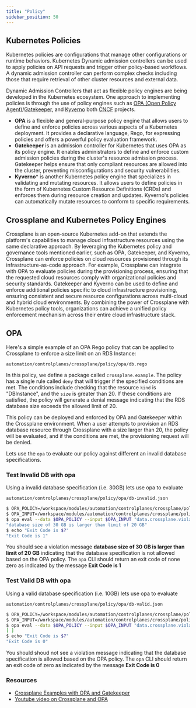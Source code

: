 ```yaml
---
title: "Policy"
sidebar_position: 50
---
```


## Kubernetes Policies

Kubernetes policies are configurations that manage other configurations or runtime behaviors. Kubernetes Dynamic admission controllers can be used to apply policies on API requests and trigger other policy-based workflows. A dynamic admission controller can perform complex checks including those that require retrieval of other cluster resources and external data.

Dynamic Admission Controllers that act as flexible policy engines are being developed in the Kubernetes ecosystem. One approach to implementing policies is through the use of policy engines such as [OPA (Open Policy Agent)](https://www.openpolicyagent.org/)/[Gatekeeper](https://open-policy-agent.github.io/gatekeeper/website/), and [Kyverno](https://kyverno.io/) both [CNCF](https://www.cncf.io/) projects.

- **OPA** is a flexible and general-purpose policy engine that allows users to define and enforce policies across various aspects of a Kubernetes deployment. It provides a declarative language, Rego, for expressing policies and offers a powerful policy evaluation framework.
- **Gatekeeper** is an admission controller for Kubernetes that uses OPA as its policy engine. It enables administrators to define and enforce custom admission policies during the cluster's resource admission process. Gatekeeper helps ensure that only compliant resources are allowed into the cluster, preventing misconfigurations and security vulnerabilities.
- **Kyverno*** is another Kubernetes policy engine that specializes in validating and mutating resources. It allows users to define policies in the form of Kubernetes Custom Resource Definitions (CRDs) and enforces them during resource creation and updates. Kyverno's policies can automatically mutate resources to conform to specific requirements.

## Crossplane and Kubernetes Policy Engines

Crossplane is an open-source Kubernetes add-on that extends the platform's capabilities to manage cloud infrastructure resources using the same declarative approach. By leveraging the Kubernetes policy and governance tools mentioned earlier, such as OPA, Gatekeeper, and Kyverno, Crossplane can enforce policies on cloud resources provisioned through its infrastructure-as-code approach. For example, Crossplane can integrate with OPA to evaluate policies during the provisioning process, ensuring that the requested cloud resources comply with organizational policies and security standards. Gatekeeper and Kyverno can be used to define and enforce additional policies specific to cloud infrastructure provisioning, ensuring consistent and secure resource configurations across multi-cloud and hybrid cloud environments. By combining the power of Crossplane with Kubernetes policy tools, organizations can achieve a unified policy enforcement mechanism across their entire cloud infrastructure stack.


## OPA


Here's a simple example of an OPA Rego policy that can be applied to Crossplane to enforce a size limit on an RDS Instance:

```file
automation/controlplanes/crossplane/policy/opa/db.rego
```



In this policy, we define a package called `crossplane.example`. The policy has a single rule called `deny` that will trigger if the specified conditions are met. The conditions include checking that the resource `kind` is "DBInstance", and the `size` is greater than 20. If these conditions are satisfied, the policy will generate a denial message indicating that the RDS database size exceeds the allowed limit of 20.

This policy can be deployed and enforced by OPA and Gatekeeper within the Crossplane environment. When a user attempts to provision an RDS database resource through Crossplane with a size larger than 20, the policy will be evaluated, and if the conditions are met, the provisioning request will be denied.

Lets use the `opa` to evaluate our policy against different an invalid database specifications.

### Test Invalid DB with opa

Using a invalid database specification (i.e. 30GB) lets use opa to evaluate

```file
automation/controlplanes/crossplane/policy/opa/db-invalid.json
```


```bash
$ OPA_POLICY=/workspace/modules/automation/controlplanes/crossplane/policy/opa/db.rego
$ OPA_INPUT=/workspace/modules/automation/controlplanes/crossplane/policy/opa/db-invalid.json
$ opa eval --data $OPA_POLICY --input $OPA_INPUT "data.crossplane.violation[_]" --fail-defined  --format pretty
"database size of 30 GB is larger than limit of 20 GB"
$ echo "Exit Code is $?"
"Exit Code is 1"
```

You should see a violation message **database size of 30 GB is larger than limit of 20 GB** indicating that the database specification is not
allowed based on the OPA policy. The `opa` CLI should return an exit code of none zero as indicated by the message **Exit Code is 1**


### Test Valid DB with opa

Using a valid database specification (i.e. 10GB) lets use opa to evaluate

```file
automation/controlplanes/crossplane/policy/opa/db-valid.json
```

```bash
$ OPA_POLICY=/workspace/modules/automation/controlplanes/crossplane/policy/opa/db.rego
$ OPA_INPUT=/workspace/modules/automation/controlplanes/crossplane/policy/opa/db-valid.json
$ opa eval --data $OPA_POLICY --input $OPA_INPUT "data.crossplane.violation[_]" --fail-defined  --format pretty
[ ]
$ echo "Exit Code is $?"
"Exit Code is 0"
```

You should shoud not see a violation message indicating that the database specification is allowed based on the OPA policy. The `opa` CLI should return an exit code of zero as indicated by the message **Exit Code is 0**



### Resources
- [Crossplane Examples with OPA and Gatekeeper](https://github.com/crossplane/tbs/tree/master/episodes/14/assets)
- [Youtube video on Crossplane and OPA](https://www.youtube.com/watch?v=TaF0_syejXc)
